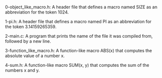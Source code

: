 0-object_like_macro.h: A header file that defines a macro named SIZE as an abbreviation for the token 1024.

1-pi.h: A header file that defines a macro named PI as an abbreviation for the token 3.14159265359.

2-main.c: A program that prints the name of the file it was compiled from, followed by a new line.

3-function_like_macro.h: A function-like macro ABS(x) that computes the absolute value of a number x.

4-sum.h: A function-like macro SUM(x, y) that computes the sum of the numbers x and y.
